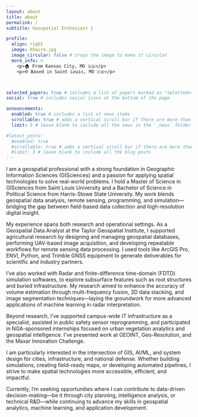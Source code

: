 ```yaml
---
layout: about
title: about
permalink: /
subtitle: Geospatial Enthusiast |  

profile:
  align: right
  image: Khaire.jpg
  image_circular: false # crops the image to make it circular
  more_info: >
    <p>🏠 From Kansas City, MO 🇻🇪</p>
    <p>🌐 Based in Saint Louis, MO 🇫🇷</p>



selected_papers: true # includes a list of papers marked as "selected={true}"
social: true # includes social icons at the bottom of the page

announcements:
  enabled: true # includes a list of news items
  scrollable: true # adds a vertical scroll bar if there are more than 3 news items
  limit: 5 # leave blank to include all the news in the `_news` folder

#latest_posts:
  #enabled: true
  #scrollable: true # adds a vertical scroll bar if there are more than 3 new posts items
  #limit: 3 # leave blank to include all the blog posts
---
```



I am a geospatial professional with a strong foundation in Geographic Information Sciences (GISciences) and a passion for applying spatial technologies to solve real-world problems. I hold a Master of Science in GISciences from Saint Louis University and a Bachelor of Science in Political Science from Harris-Stowe State University. My work blends geospatial data analysis, remote sensing, programming, and simulation—bridging the gap between field-based data collection and high-resolution digital insight.

My experience spans both research and operational settings. As a Geospatial Data Analyst at the Taylor Geospatial Institute, I supported agricultural research by designing and managing geospatial databases, performing UAV-based image acquisition, and developing repeatable workflows for remote sensing data processing. I used tools like ArcGIS Pro, ENVI, Python, and Trimble GNSS equipment to generate deliverables for scientific and industry partners.

I’ve also worked with Radar and finite-difference time-domain (FDTD) simulation softwares, to explore subsurface features such as root structures and buried infrastructure. My research aimed to enhance the accuracy of volume estimation through multi-frequency fusion, 3D data stacking, and image segmentation techniques—laying the groundwork for more advanced applications of machine learning in radar interpretation.

Beyond research, I’ve supported campus-wide IT infrastructure as a specialist, assisted in public safety sensor reprogramming, and participated in NGA-sponsored internships focused on urban vegetation analytics and geospatial intelligence. I’ve presented work at GEOINT, Geo-Resolution, and the Maxar Innovation Challenge.

I am particularly interested in the intersection of GIS, AI/ML, and system design for cities, infrastructure, and national defense. Whether building simulations, creating field-ready maps, or developing automated pipelines, I strive to make spatial technologies more accessible, efficient, and impactful.

Currently, I’m seeking opportunities where I can contribute to data-driven decision-making—be it through city planning, intelligence analysis, or technical R&D—while continuing to advance my skills in geospatial analytics, machine learning, and application development.
